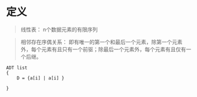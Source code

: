 
# 定义

> 线性表： n个数据元素的有限序列

> 相邻存在序偶关系： 即有唯一的第一个和最后一个元素，除第一个元素外，每个元素有且只有一个前驱；除最后一个元素外，每个元素有且仅有一个后继。

```
ADT list
{
    D = {a[i] | a[i] }

} 
```
